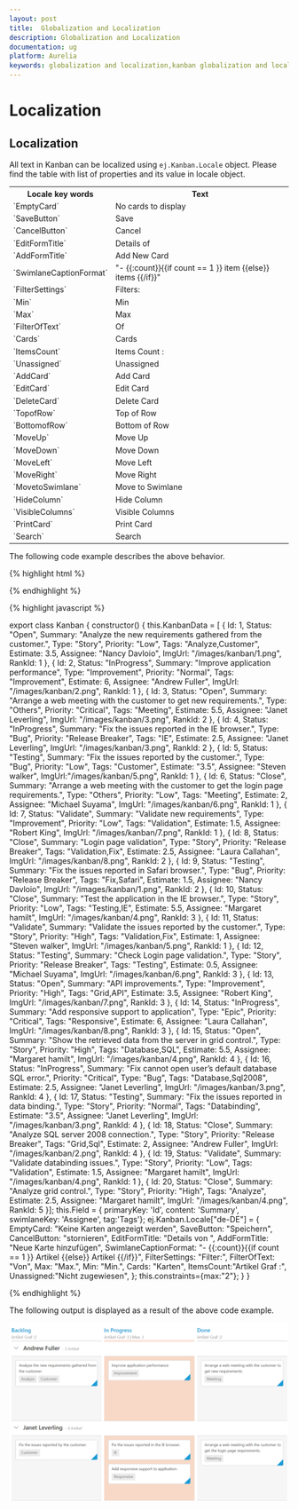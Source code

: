 ```yaml
---
layout: post
title:  Globalization and Localization
description: Globalization and Localization
documentation: ug
platform: Aurelia
keywords: globalization and localization,kanban globalization and localization
---
```


# Localization

## Localization

All text in Kanban can be localized using `ej.Kanban.Locale` object. Please find the table with list of properties and its value in locale object.

<table>
<tr>
<th>
Locale key words </th><th>
Text</th></tr>
<tr>
<td>
`EmptyCard`
</td><td>
No cards to display
</td></tr>
<tr>
<td>
`SaveButton`
</td><td>
Save
</td></tr>
<tr>
<td>
`CancelButton`
</td><td>
Cancel
</td></tr>
<tr>
<td>
`EditFormTitle`
</td><td>
Details of
</td></tr>
<tr>
<td>
`AddFormTitle`
</td><td>
Add New Card
</td></tr>
<tr>
<td>
`SwimlaneCaptionFormat`
</td><td>
    "- {{:count}}{{if count == 1 }} item {{else}} items {{/if}}"
</td></tr>
<tr>
<td>
`FilterSettings`
</td><td>
Filters:
</td></tr>
<tr>
<td>
`Min`
</td><td>
Min
</td></tr>
<tr>
<td>
`Max`
</td><td>
Max
</td></tr>
<tr>
<td>
`FilterOfText`
</td><td>
Of
</td></tr>
<tr>
<td>
`Cards`
</td><td>
Cards
</td></tr>
<tr>
<td>
`ItemsCount`
</td><td>
Items Count :
</td></tr>
<tr>
<td>
`Unassigned`
</td><td>
Unassigned
</td></tr>
<tr>
<td>
`AddCard`
</td><td>
Add Card
</td></tr>
<tr>
<td>
`EditCard`
</td><td>
Edit Card
</td></tr>
<tr>
<td>
`DeleteCard`
</td><td>
Delete Card
</td></tr>
<tr>
<td>
`TopofRow`
</td><td>
Top of Row
</td></tr>
<tr>
<td>
`BottomofRow`
</td><td>
Bottom of Row
</td></tr>
<tr>
<td>
`MoveUp`
</td><td>
Move Up
</td></tr>
<tr>
<td>
`MoveDown`
</td><td>
Move Down
</td></tr>
<tr>
<td>
`MoveLeft`
</td><td>
Move Left
</td></tr>
<tr>
<td>
`MoveRight`
</td><td>
Move Right
</td></tr>
<tr>
<td>
`MovetoSwimlane`
</td><td>
Move to Swimlane
</td></tr>
<tr>
<td>
`HideColumn`
</td><td>
Hide Column
</td></tr>
<tr>
<td>
`VisibleColumns`
</td><td>
Visible Columns
</td></tr>
<tr>
<td>
`PrintCard`
</td><td>
Print Card
</td></tr>
<tr>
<td>
`Search`
</td><td>
Search
</td></tr>
</table>

The following code example describes the above behavior.

{% highlight html %}

<template>
    <div>
        <ej-kanban id="Kanban" e-data-source.bind="KanbanData" e-locale="de-DE" e-enable-total-count="true" e-key-field="Status" e-fields.bind="Field">
            <ej-kanban-column e-header-text="Backlog" e-key="Open"></ej-kanban-column>
            <ej-kanban-column e-header-text="In Progress" e-key="InProgress" e-constraints.bind="constraints"></ej-kanban-column>
            <ej-kanban-column e-header-text="Done" e-key="Close"></ej-kanban-column>
        </ej-kanban>
    </div>
</template>

{% endhighlight %}

{% highlight javascript %}

export class Kanban {
    constructor() {
        this.KanbanData = [
           { Id: 1, Status: "Open", Summary: "Analyze the new requirements gathered from the customer.", Type: "Story", Priority: "Low", Tags: "Analyze,Customer", Estimate: 3.5, Assignee: "Nancy Davloio", ImgUrl: "/images/kanban/1.png", RankId: 1 },
           { Id: 2, Status: "InProgress", Summary: "Improve application performance", Type: "Improvement", Priority: "Normal", Tags: "Improvement", Estimate: 6, Assignee: "Andrew Fuller", ImgUrl: "/images/kanban/2.png", RankId: 1 },
           { Id: 3, Status: "Open", Summary: "Arrange a web meeting with the customer to get new requirements.", Type: "Others", Priority: "Critical", Tags: "Meeting", Estimate: 5.5, Assignee: "Janet Leverling", ImgUrl: "/images/kanban/3.png", RankId: 2 },
           { Id: 4, Status: "InProgress", Summary: "Fix the issues reported in the IE browser.", Type: "Bug", Priority: "Release Breaker", Tags: "IE", Estimate: 2.5, Assignee: "Janet Leverling", ImgUrl: "/images/kanban/3.png", RankId: 2 },
           { Id: 5, Status: "Testing", Summary: "Fix the issues reported by the customer.", Type: "Bug", Priority: "Low", Tags: "Customer", Estimate: "3.5", Assignee: "Steven walker", ImgUrl:"/images/kanban/5.png", RankId: 1 },
           { Id: 6, Status: "Close", Summary: "Arrange a web meeting with the customer to get the login page requirements.", Type: "Others", Priority: "Low", Tags: "Meeting", Estimate: 2, Assignee: "Michael Suyama", ImgUrl: "/images/kanban/6.png", RankId: 1 },
           { Id: 7, Status: "Validate", Summary: "Validate new requirements", Type: "Improvement", Priority: "Low", Tags: "Validation", Estimate: 1.5, Assignee: "Robert King", ImgUrl: "/images/kanban/7.png", RankId: 1 },
           { Id: 8, Status: "Close", Summary: "Login page validation", Type: "Story", Priority: "Release Breaker", Tags: "Validation,Fix", Estimate: 2.5, Assignee: "Laura Callahan", ImgUrl: "/images/kanban/8.png", RankId: 2 },
           { Id: 9, Status: "Testing", Summary: "Fix the issues reported in Safari browser.", Type: "Bug", Priority: "Release Breaker", Tags: "Fix,Safari", Estimate: 1.5, Assignee: "Nancy Davloio", ImgUrl: "/images/kanban/1.png", RankId: 2 },
           { Id: 10, Status: "Close", Summary: "Test the application in the IE browser.", Type: "Story", Priority: "Low", Tags: "Testing,IE", Estimate: 5.5, Assignee: "Margaret hamilt", ImgUrl: "/images/kanban/4.png", RankId: 3 },
           { Id: 11, Status: "Validate", Summary: "Validate the issues reported by the customer.", Type: "Story", Priority: "High", Tags: "Validation,Fix", Estimate: 1, Assignee: "Steven walker", ImgUrl: "/images/kanban/5.png", RankId: 1 },
           { Id: 12, Status: "Testing", Summary: "Check Login page validation.", Type: "Story", Priority: "Release Breaker", Tags: "Testing", Estimate: 0.5, Assignee: "Michael Suyama", ImgUrl: "/images/kanban/6.png", RankId: 3 },
           { Id: 13, Status: "Open", Summary: "API improvements.", Type: "Improvement", Priority: "High", Tags: "Grid,API", Estimate: 3.5, Assignee: "Robert King", ImgUrl: "/images/kanban/7.png", RankId: 3 },
           { Id: 14, Status: "InProgress", Summary: "Add responsive support to application", Type: "Epic", Priority: "Critical", Tags: "Responsive", Estimate: 6, Assignee: "Laura Callahan", ImgUrl: "/images/kanban/8.png", RankId: 3 },
           { Id: 15, Status: "Open", Summary: "Show the retrieved data from the server in grid control.", Type: "Story", Priority: "High", Tags: "Database,SQL", Estimate: 5.5, Assignee: "Margaret hamilt", ImgUrl: "/images/kanban/4.png", RankId: 4 },
           { Id: 16, Status: "InProgress", Summary: "Fix cannot open user’s default database SQL error.", Priority: "Critical", Type: "Bug", Tags: "Database,Sql2008", Estimate: 2.5, Assignee: "Janet Leverling", ImgUrl: "/images/kanban/3.png", RankId: 4 },
           { Id: 17, Status: "Testing", Summary: "Fix the issues reported in data binding.", Type: "Story", Priority: "Normal", Tags: "Databinding", Estimate: "3.5", Assignee: "Janet Leverling", ImgUrl: "/images/kanban/3.png", RankId: 4 },
           { Id: 18, Status: "Close", Summary: "Analyze SQL server 2008 connection.", Type: "Story", Priority: "Release Breaker", Tags: "Grid,Sql", Estimate: 2, Assignee: "Andrew Fuller", ImgUrl: "/images/kanban/2.png", RankId: 4 },
           { Id: 19, Status: "Validate", Summary: "Validate databinding issues.", Type: "Story", Priority: "Low", Tags: "Validation", Estimate: 1.5, Assignee: "Margaret hamilt", ImgUrl: "/images/kanban/4.png", RankId: 1 },
           { Id: 20, Status: "Close", Summary: "Analyze grid control.", Type: "Story", Priority: "High", Tags: "Analyze", Estimate: 2.5, Assignee: "Margaret hamilt", ImgUrl: "/images/kanban/4.png", RankId: 5 }];
        this.Field = { primaryKey: 'Id', content: 'Summary', swimlaneKey: 'Assignee', tag:'Tags'};
        ej.Kanban.Locale["de-DE"] = {
              EmptyCard: "Keine Karten angezeigt werden",
              SaveButton: "Speichern",
              CancelButton: "stornieren",
              EditFormTitle: "Details von ",
              AddFormTitle: "Neue Karte hinzufügen",
              SwimlaneCaptionFormat: "- {{:count}}{{if count == 1 }} Artikel {{else}} Artikel {{/if}}",
              FilterSettings: "Filter:",
              FilterOfText: "Von",
              Max: "Max.",
              Min: "Min.",
              Cards: "Karten",
              ItemsCount:"Artikel Graf :",
              Unassigned:"Nicht zugewiesen",
          };
         this.constraints={max:"2"};
    }
}

{% endhighlight %}

The following output is displayed as a result of the above code example.

![](Localization_images/localization_img1.png)

